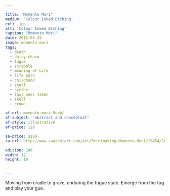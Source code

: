 ```yaml
---

title: "Momento Mori"
medium: 'Colour Inked Etching'
ext: .jpg
alt: 'Colour Inked Etching'
caption: "Momento Mori"
date: 2015-05-25
image: momento-mori
tags:
  - death
  - daisy chain
  - fugue
  - scrabble
  - meaning of Life
  - life path
  - childhood
  - skull
  - scythe
  - last ones taken
  - skull
  - crown

af-url: momento-mori-9ceb/
af-subject: "abstract and conceptual"
af-style: illustrative
af-price: 120

sa-price: $180
sa-url: http://www.saatchiart.com/art/Printmaking-Momento-Mori/19454/2487943/view

edition: 100
width: 12
height: 10


---
```


Moving from cradle to grave, enduring the fugue state. Emerge from the fug and play your gue.
